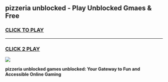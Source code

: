 
## pizzeria unblocked - Play Unblocked Gmaes & Free
<h3>
<a href="https://news.freeplayer.one?title=pizzeria_unblocked&ref=23F">CLICK TO PLAY</a></h3>
<hr>

<h3>
<a href="https://news.freeplayer.one?title=pizzeria_unblocked&ref=23F">CLICK 2 PLAY</a>
  
</h3>

<a href="https://news.freeplayer.one?title=pizzeria_unblocked&ref=23F/"><img src="https://clearcache.store/games.png"></a>


**pizzeria unblocked games unblocked: Your Gateway to Fun and Accessible Online Gaming**
